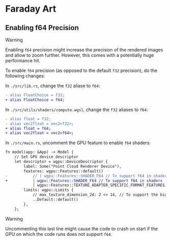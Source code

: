 # Faraday Art

## Enabling f64 Precision

> [!WARNING]
> Enabling `f64` precision might increase the precision of the rendered images
> and allow to zoom further. However, this comes with a potentially huge
> performance hit.

To enable `f64` precision (as opposed to the default `f32` precision), do the
following changes:

In `./src/lib.rs`, change the `f32` aliase to `f64`:

```diff
- alias FloatChoice = f32;
+ alias FloatChoice = f64;
```

In `./src/utils/shaders/compute.wgsl`, change the `f32` aliases to `f64`:

```diff
- alias float = f32;
- alias vec2float = vec2<f32>;
+ alias float = f64;
+ alias vec2float = vec2<f64>;
```

In `./src/main.rs`, uncomment the GPU feature to enable `f64` shaders:

```diff
fn model(app: &App) -> Model {
    // Set GPU device descriptor
    let descriptor = wgpu::DeviceDescriptor {
        label: Some("Point Cloud Renderer Device"),
        features: wgpu::Features::default()
-           // | wgpu::Features::SHADER_F64 // To support f64 in shaders
+           | wgpu::Features::SHADER_F64 // To support f64 in shaders
            | wgpu::Features::TEXTURE_ADAPTER_SPECIFIC_FORMAT_FEATURES,
        limits: wgpu::Limits {
            // max_texture_dimension_2d: 2 << 14, // To support the big 9x3 4K display wall
            ..Default::default()
        },
    };
```

> [!WARNING]
> Uncommenting this last line might cause the code to crash on start if the
> GPU on which the code runs does not support `f64`.
